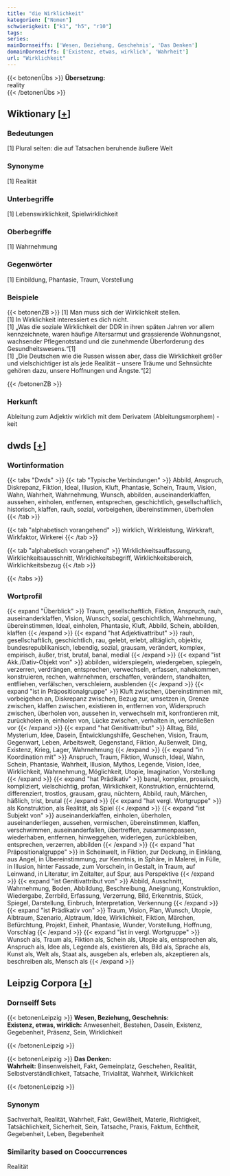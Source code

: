 ```yaml
---
title: "die Wirklichkeit"
kategorien: ["Nomen"]
schwierigkeit: ["k1", "h5", "r10"]
tags:
series:
mainDornseiffs: ['Wesen, Beziehung, Geschehnis', 'Das Denken']
domainDornseiffs: ['Existenz, etwas, wirklich', 'Wahrheit']
url: "Wirklichkeit"
---
```


{{< betonenÜbs >}}
**Übersetzung:**  
reality  
{{< /betonenÜbs >}}

## Wiktionary [[+](https://de.wiktionary.org/wiki/Wirklichkeit)]

### Bedeutungen
[1] Plural selten: die auf Tatsachen beruhende äußere Welt  

### Synonyme
[1] Realität  

### Unterbegriffe
[1] Lebenswirklichkeit, Spielwirklichkeit  

### Oberbegriffe
[1] Wahrnehmung  

### Gegenwörter
[1] Einbildung, Phantasie, Traum, Vorstellung  

### Beispiele
{{< betonenZB >}}
[1] Man muss sich der Wirklichkeit stellen.  
[1] In Wirklichkeit interessiert es dich nicht.  
[1] „Was die soziale Wirklichkeit der DDR in ihren späten Jahren vor allem kennzeichnete, waren häufige Altersarmut und grassierende Wohnungsnot, wachsender Pflegenotstand und die zunehmende Überforderung des Gesundheitswesens.“[1]  
[1] „Die Deutschen wie die Russen wissen aber, dass die Wirklichkeit größer und vielschichtiger ist als jede Realität – unsere Träume und Sehnsüchte gehören dazu, unsere Hoffnungen und Ängste.“[2]  

{{< /betonenZB >}}
### Herkunft
Ableitung zum Adjektiv wirklich mit dem Derivatem (Ableitungsmorphem) -keit  



## dwds [[+](https://www.dwds.de/wb/Wirklichkeit)]

### Wortinformation
{{< tabs "Dwds" >}}
{{< tab "Typische Verbindungen" >}}
Abbild, Anspruch, Diskrepanz, Fiktion, Ideal, Illusion, Kluft, Phantasie, Schein, Traum, Vision, Wahn, Wahrheit, Wahrnehmung, Wunsch, abbilden, auseinanderklaffen, aussehen, einholen, entfernen, entsprechen, geschichtlich, gesellschaftlich, historisch, klaffen, rauh, sozial, vorbeigehen, übereinstimmen, überholen
{{< /tab >}}

{{< tab "alphabetisch vorangehend" >}}
wirklich, Wirkleistung, Wirkkraft, Wirkfaktor, Wirkerei
{{< /tab >}}

{{< tab "alphabetisch vorangehend" >}}
Wirklichkeitsauffassung, Wirklichkeitsausschnitt, Wirklichkeitsbegriff, Wirklichkeitsbereich, Wirklichkeitsbezug
{{< /tab >}}

{{< /tabs >}}

### Wortprofil
{{< expand "Überblick" >}} Traum, gesellschaftlich, Fiktion, Anspruch, rauh, auseinanderklaffen, Vision, Wunsch, sozial, geschichtlich, Wahrnehmung, übereinstimmen, Ideal, einholen, Phantasie, Kluft, Abbild, Schein, abbilden, klaffen {{< /expand >}}
{{< expand "hat Adjektivattribut" >}} rauh, gesellschaftlich, geschichtlich, rau, gelebt, erlebt, alltäglich, objektiv, bundesrepublikanisch, lebendig, sozial, grausam, verändert, komplex, empirisch, äußer, trist, brutal, banal, medial {{< /expand >}}
{{< expand "ist Akk./Dativ-Objekt von" >}} abbilden, widerspiegeln, wiedergeben, spiegeln, verzerren, verdrängen, entsprechen, verwechseln, erfassen, nahekommen, konstruieren, rechen, wahrnehmen, erschaffen, verändern, standhalten, entfliehen, verfälschen, verschleiern, ausblenden {{< /expand >}}
{{< expand "ist in Präpositionalgruppe" >}} Kluft zwischen, übereinstimmen mit, vorbeigehen an, Diskrepanz zwischen, Bezug zur, umsetzen in, Grenze zwischen, klaffen zwischen, existieren in, entfernen von, Widerspruch zwischen, überholen von, aussehen in, verwechseln mit, konfrontieren mit, zurückholen in, einholen von, Lücke zwischen, verhalten in, verschließen vor {{< /expand >}}
{{< expand "hat Genitivattribut" >}} Alltag, Bild, Mysterium, Idee, Dasein, Entwicklungshilfe, Geschehen, Vision, Traum, Gegenwart, Leben, Arbeitswelt, Gegenstand, Fiktion, Außenwelt, Ding, Existenz, Krieg, Lager, Wahrnehmung {{< /expand >}}
{{< expand "in Koordination mit" >}} Anspruch, Traum, Fiktion, Wunsch, Ideal, Wahn, Schein, Phantasie, Wahrheit, Illusion, Mythos, Legende, Vision, Idee, Wirklichkeit, Wahrnehmung, Möglichkeit, Utopie, Imagination, Vorstellung {{< /expand >}}
{{< expand "hat Prädikativ" >}} banal, komplex, prosaisch, kompliziert, vielschichtig, profan, Wirklichkeit, Konstruktion, ernüchternd, differenziert, trostlos, grausam, grau, nüchtern, Abbild, rauh, Märchen, häßlich, trist, brutal {{< /expand >}}
{{< expand "hat vergl. Wortgruppe" >}} als Konstruktion, als Realität, als Spiel {{< /expand >}}
{{< expand "ist Subjekt von" >}} auseinanderklaffen, einholen, überholen, auseinanderliegen, aussehen, vermischen, übereinstimmen, klaffen, verschwimmen, auseinanderfallen, übertreffen, zusammenpassen, wiederhaben, entfernen, hinweggehen, widerlegen, zurückbleiben, entsprechen, verzerren, abbilden {{< /expand >}}
{{< expand "hat Präpositionalgruppe" >}} in Scheinwelt, in Fiktion, zur Deckung, in Einklang, aus Angel, in Übereinstimmung, zur Kenntnis, in Sphäre, in Malerei, in Fülle, in Illusion, hinter Fassade, zum Vorschein, in Gestalt, in Traum, auf Leinwand, in Literatur, im Zeitalter, auf Spur, aus Perspektive {{< /expand >}}
{{< expand "ist Genitivattribut von" >}} Abbild, Ausschnitt, Wahrnehmung, Boden, Abbildung, Beschreibung, Aneignung, Konstruktion, Wiedergabe, Zerrbild, Erfassung, Verzerrung, Bild, Erkenntnis, Stück, Spiegel, Darstellung, Einbruch, Interpretation, Verkennung {{< /expand >}}
{{< expand "ist Prädikativ von" >}} Traum, Vision, Plan, Wunsch, Utopie, Albtraum, Szenario, Alptraum, Idee, Wirklichkeit, Fiktion, Märchen, Befürchtung, Projekt, Einheit, Phantasie, Wunder, Vorstellung, Hoffnung, Vorschlag {{< /expand >}}
{{< expand "ist in vergl. Wortgruppe" >}} Wunsch als, Traum als, Fiktion als, Schein als, Utopie als, entsprechen als, Anspruch als, Idee als, Legende als, existieren als, Bild als, Sprache als, Kunst als, Welt als, Staat als, ausgeben als, erleben als, akzeptieren als, beschreiben als, Mensch als {{< /expand >}}

## Leipzig Corpora [[+](https://corpora.uni-leipzig.de/en/res?word=Wirklichkeit&corpusId=deu_newscrawl-public_2018)]

### Dornseiff Sets
{{< betonenLeipzig >}}
**Wesen, Beziehung, Geschehnis:**  
**Existenz, etwas, wirklich:** Anwesenheit, Bestehen, Dasein, Existenz, Gegebenheit, Präsenz, Sein, Wirklichkeit  

{{< /betonenLeipzig >}}


{{< betonenLeipzig >}}
**Das Denken:**  
**Wahrheit:** Binsenweisheit, Fakt, Gemeinplatz, Geschehen, Realität, Selbstverständlichkeit, Tatsache, Trivialität, Wahrheit, Wirklichkeit  

{{< /betonenLeipzig >}}

### Synonym
Sachverhalt, Realität, Wahrheit, Fakt, Gewißheit, Materie, Richtigkeit, Tatsächlichkeit, Sicherheit, Sein, Tatsache, Praxis, Faktum, Echtheit, Gegebenheit, Leben, Begebenheit


### Similarity based on Cooccurrences
Realität

